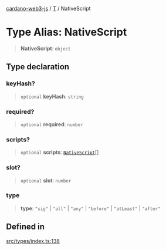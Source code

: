 [cardano-web3-js](../../../index.md) / [T](../index.md) / NativeScript

# Type Alias: NativeScript

> **NativeScript**: `object`

## Type declaration

### keyHash?

> `optional` **keyHash**: `string`

### required?

> `optional` **required**: `number`

### scripts?

> `optional` **scripts**: [`NativeScript`](NativeScript.md)[]

### slot?

> `optional` **slot**: `number`

### type

> **type**: `"sig"` \| `"all"` \| `"any"` \| `"before"` \| `"atLeast"` \| `"after"`

## Defined in

[src/types/index.ts:138](https://github.com/xray-network/cardano-web3-js/blob/main/src/types/index.ts#L138)

